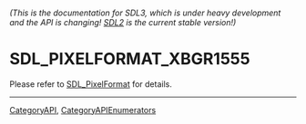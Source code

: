###### (This is the documentation for SDL3, which is under heavy development and the API is changing! [SDL2](https://wiki.libsdl.org/SDL2/) is the current stable version!)
# SDL_PIXELFORMAT_XBGR1555

Please refer to [SDL_PixelFormat](SDL_PixelFormat) for details.

----
[CategoryAPI](CategoryAPI), [CategoryAPIEnumerators](CategoryAPIEnumerators)

